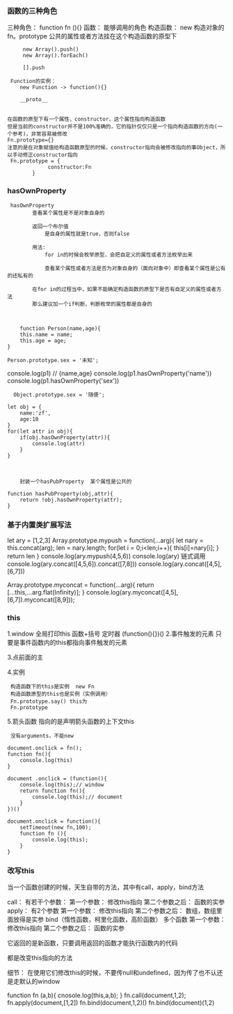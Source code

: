 ### 函数的三种角色

  三种角色：
     function fn (){}
     函数：
         能够调用的角色
     构造函数：
         new 构造对象的
         fn。prototype  公共的属性或者方法挂在这个构造函数的原型下


         new Array().push()
         new Array().forEach()

         [].push
     
     Function的实例：
        new Function -> function(){}

        __proto__


    在函数的原型下有一个属性，constructor，这个属性指向构造函数
    但是当前的constructor并不是100%准确的，它的指针仅仅只是一个指向构造函数的方向(一个参考)，非常容易被修改
    Fn.prototype={}
    注意的是在对象赋值给构造函数原型的时候，constructor指向会被修改指向的事Object，所以手动修正constructor指向
     Fn.prototype = {
                 constructor:Fn
            }
### hasOwnProperty

     hasOwnProperty
            查看某个属性是不是对象自身的

            返回一个布尔值
                是自身的属性就是true，否则false
            
            用法:
                for in的时候会枚举原型，会把自定义的属性或者方法枚举出来

                查看某个属性或者方法是否为对象自身的（面向对象中）即查看某个属性是公有的还私有的

            在for in的过程当中，如果不能确定构造函数的原型下是否有自定义的属性或者方法
            那么建议加一个if判断，判断枚举的属性都是自身的



        function Person(name,age){
        this.name = name;
        this.age = age;
    }

    Person.prototype.sex = '未知';

  console.log(p1) // {name,age}
  console.log(p1.hasOwnProperty('name'))
  console.log(p1.hasOwnProperty('sex'))

      Object.prototype.sex = '随便';

    let obj = {
        name:'zf',
        age:10
    }
    for(let attr in obj){
        if(obj.hasOwnProperty(attr)){
            console.log(attr)
        }
    }   


   
        封装一个hasPubProperty  某个属性是公共的
  
    function hasPubProperty(obj,attr){
        return !obj.hasOwnProperty(attr);
    }
### 基于内置类扩展写法

let ary = [1,2,3]
Array.prototype.mypush = function(...arg){
    let nary = this.concat(arg);
    len = nary.length;
    for(let i = 0;i<len;i++){
        this[i]=nary[i];
    }
    return len
}
console.log(ary.mypush(4,5,6))
console.log(ary)
链式调用
console.log(ary.concat([4,5,6]).concat([7,8]))
console.log(ary.concat([4,5],[6,7]))

  Array.prototype.myconcat = function(...arg){
       return [...this,...arg.flat(Infinity)];
    }
    console.log(ary.myconcat([4,5],[6,7]).myconcat([8,9]));

### this
   1.window
      全局打印this
      函数+括号
      定时器
      (function(){})()
   2.事件触发的元素
      只要是事件函数内的this都指向事件触发的元素

   3.点前面的主

   4.实例
     
     构造函数下的this是实例  new Fn
     构造函数原型的this也是实例（实例调用）
     Fn.prototype.say() this为
     Fn.prototype
    
   5.箭头函数
     指向的是声明箭头函数的上下文this

     没有arguments，不能new
    
    document.onclick = fn();
    function fn(){
        console.log(this)
    }

    document .onclick = (function(){
        console.log(this);// window
        return function fn(){
            console.log(this);// document
        }
    })()

    document.onclick = function(){
        setTimeout(new fn,100);
        function fn (){
            console.log(this);
        }
    }
### 改写this
  
  当一个函数创建的时候，天生自带的方法，其中有call，apply，bind方法

  call：
     有若干个参数：
        第一个参数：
          修改this指向
        第二个参数之后：
          函数的实参
  apply：
     有2个参数
       第一个参数：
          修改this指向
        第二个参数之后：
          数组，数组里面放得是实参
bind（惰性函数，柯里化函数，高阶函数）
     多个函数
       第一个参数：
           修改this指向
        第二个参数之后：
          函数的实参


  它返回的是新函数，只要调用返回的函数才能执行函数内的代码

  都是改变this指向的方法


  细节：
   在使用它们修改this的时候，不要传null和undefined，因为传了也不认还是走默认的window

   function fn (a,b){
       cnosole.log(this,a,b);
   }
   fn.call(document,1,2);
     fn.apply(document,[1,2])
     fn.bind(document,1,2)()
     fn.bind(document)(1,2)
      
